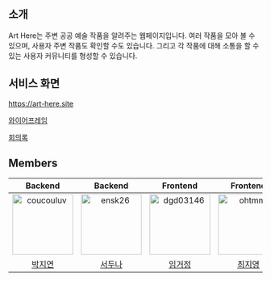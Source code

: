 <!--

**Here are some ideas to get you started:**

🙋‍♀️ A short introduction - what is your organization all about?
🌈 Contribution guidelines - how can the community get involved?
👩‍💻 Useful resources - where can the community find your docs? Is there anything else the community should know?
🍿 Fun facts - what does your team eat for breakfast?
🧙 Remember, you can do mighty things with the power of [Markdown](https://docs.github.com/github/writing-on-github/getting-started-with-writing-and-formatting-on-github/basic-writing-and-formatting-syntax)
-->

## 소개
Art Here는 주변 공공 예술 작품을 알려주는 웹페이지입니다. 여러 작품을 모아 볼 수 있으며, 사용자 주변 작품도 확인할 수도 있습니다. 그리고 각 작품에 대해 소통을 할 수 있는 사용자 커뮤니티를 형성할 수 있습니다.

## 서비스 화면
https://art-here.site

<!--
## 기술 스택
### Back-end

### Front-end

## Infrastructure

## CI/CD Pipeline

## 프로젝트 진행 일정

### 2023-01.01 ~ 진행 중

#### 2023-01.01 ~ 01.20 (3주)
- 주제 선정
- 디자인 설계
- 기능 정리
- 기술 스택 정리

#### 2023-01.23 ~ 02.28 (4주)
- 서버 배포 환경 구축
- 기능 구현 (메인화면, 지도 화면)

-->
[와이어프레임](https://www.figma.com/file/6V85Hw0SYPuayqowrD2SBQ/Art-Here-Wirefarme?node-id=317%3A2303)

[회의록](https://github.com/orgs/art-here/discussions/categories/%ED%9A%8C%EC%9D%98%EB%A1%9D)

## Members

Backend|Backend|Frontend|Frontend
:---:|:---:|:---:|:---:
<img src="https://avatars.githubusercontent.com/u/86236392?v=4" width="120px" height="120px" title="coucouluv"/>|<img src="https://avatars.githubusercontent.com/u/70767115?v=4" width="120px" height="120px" title="ensk26"/>|<img src="https://avatars.githubusercontent.com/u/84106842?s=400&u=19982dd284c2f7cbbbaa3fd10839e0d0d0c132b5&v=4" width="120px" height="120px" title="dgd03146"/>|<img src="https://avatars.githubusercontent.com/u/108715216?v=4" width="120px" height="120px" title="ohtmm"/>
[박지연](https://github.com/coucouluv)|[서두나](https://github.com/ensk26)|[임거정](https://github.com/dgd03146)|[최지영](https://github.com/ohtmm)

